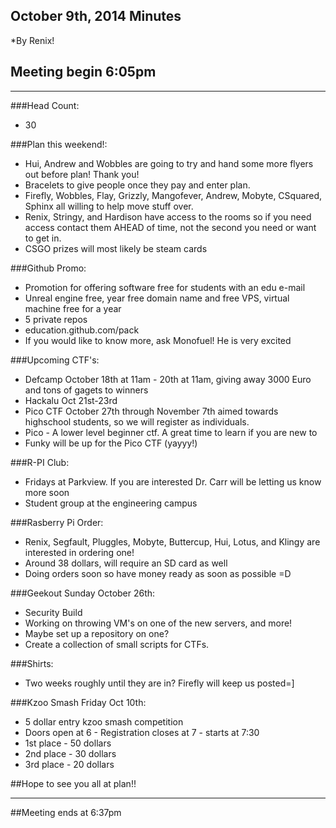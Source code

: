 ## October 9th, 2014 Minutes
*By Renix!

## Meeting begin 6:05pm

 - - -

###Head Count:
* 30

###Plan this weekend!:
* Hui, Andrew and  Wobbles are going to try and hand some more flyers out before plan! Thank you!
* Bracelets to give people once they pay and enter plan.
* Firefly, Wobbles, Flay, Grizzly, Mangofever, Andrew, Mobyte, CSquared, Sphinx all willing to help move stuff over.
* Renix, Stringy, and Hardison have access to the rooms so if you need access contact them AHEAD of time, not the second you need or want to get in.
* CSGO prizes will most likely be steam cards

###Github Promo:
* Promotion for offering software free for students with an edu e-mail
* Unreal engine free, year free domain name and free VPS, virtual machine free for a year
* 5 private repos
* education.github.com/pack
* If you would like to know more, ask Monofuel! He is very excited

###Upcoming CTF's:
* Defcamp October 18th at 11am - 20th at 11am, giving away 3000 Euro and tons of gagets to winners
* Hackalu Oct 21st-23rd 
* Pico CTF October 27th through November 7th aimed towards highschool students, so we will register as individuals. 
* Pico - A lower level beginner ctf. A great time to learn if you are new to 
* Funky will be up for the Pico CTF (yayyy!)

###R-PI Club:
* Fridays at Parkview. If you are interested Dr. Carr will be letting us know more soon
* Student group at the engineering campus

###Rasberry Pi Order:
* Renix, Segfault, Pluggles, Mobyte, Buttercup, Hui, Lotus, and Klingy are interested in ordering one!
* Around 38 dollars, will require an SD card as well
* Doing orders soon so have money ready as soon as possible =D

###Geekout Sunday October 26th:
* Security Build
* Working on throwing VM's on one of the new servers, and more!
* Maybe set up a repository on one?
* Create a collection of small scripts for CTFs.

###Shirts:
* Two weeks roughly until they are in? Firefly will keep us posted=]

###Kzoo Smash Friday Oct 10th:
* 5 dollar entry kzoo smash competition
* Doors open at 6  - Registration closes at 7 - starts at 7:30
* 1st place - 50 dollars
* 2nd place - 30 dollars
* 3rd place - 20 dollars

##Hope to see you all at plan!!

- - - 

##Meeting ends at 6:37pm
